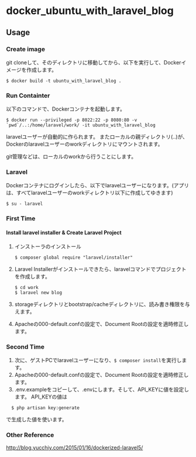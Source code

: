 # docker_ubuntu_with_laravel_blog

## Usage

### Create image

git cloneして、そのディレクトリに移動してから、以下を実行して、Dockerイメージを作成します。

```
$ docker build -t ubuntu_with_laravel_blog .
```

### Run Containter

以下のコマンドで、Dockerコンテナを起動します。

```
$ docker run --privileged -p 8022:22 -p 8080:80 -v `pwd`/..:/home/laravel/work/ -it ubuntu_with_laravel_blog
```

laravelユーザーが自動的に作られます。
またローカルの親ディレクトリ(..)が、Dockerのlaravelユーザーのworkディレクトリにマウントされます。

git管理などは、ローカルのworkから行うことにします。

### Laravel

Dockerコンテナにログインしたら、以下でlaravelユーザーになります。(アプリは、すべてlaravelユーザーのworkディレクトリ以下に作成してゆきます)

```
$ su - laravel
```

### First Time

#### Install laravel installer & Create Laravel Project


1. インストーラのインストール
    ```
    $ composer global require "laravel/installer"
    ```
1. Laravel Installerがインストールできたら、laravelコマンドでプロジェクトを作成します。
    ```
    $ cd work
    $ laravel new blog
    ```
1. storageディレクトリとbootstrap/cacheディレクトリに、読み書き権限を与えます。

1. Apacheの000-default.confの設定で、Document Rootの設定を適時修正します。


### Second Time

1. 次に、ゲストPCでlaravelユーザーになり、`$ composer install`を実行します。
1. Apacheの000-default.confの設定で、Document Rootの設定を適時修正します。
1. .env.exampleをコピーして、.envにします。そして、API_KEYに値を設定します。
  API_KEYの値は

  ```
    $ php artisan key:generate
  ```

  で生成した値を使います。




### Other Reference

http://blog.yucchiy.com/2015/01/16/dockerized-laravel5/
